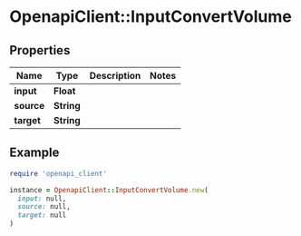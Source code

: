 # OpenapiClient::InputConvertVolume

## Properties

| Name | Type | Description | Notes |
| ---- | ---- | ----------- | ----- |
| **input** | **Float** |  |  |
| **source** | **String** |  |  |
| **target** | **String** |  |  |

## Example

```ruby
require 'openapi_client'

instance = OpenapiClient::InputConvertVolume.new(
  input: null,
  source: null,
  target: null
)
```

